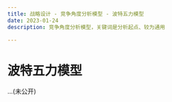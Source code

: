 ```yaml
---
title: 战略设计 - 竞争角度分析模型 - 波特五力模型
date: 2023-01-24
description: 竞争角度分析模型，关键词是分析起点、较为通用

---
```


# 波特五力模型

...(未公开)